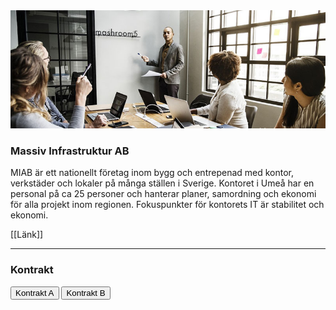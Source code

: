 <img class="card-img-top" src="areas/umea_0/kontor_4/kontor_4.jpg">

### Massiv Infrastruktur AB

MIAB är ett nationellt företag inom bygg och entrepenad med kontor, verkstäder och lokaler på många ställen i Sverige.
Kontoret i Umeå har en personal på ca 25 personer och hanterar planer, samordning och ekonomi för alla projekt inom regionen. Fokuspunkter för kontorets IT är stabilitet och ekonomi.

[[Länk]]
___

### Kontrakt


<button class="btn btn-info btn-block" onclick="goTo('kontor_4/kontor_4a.md')">Kontrakt A</button>
<button class="btn btn-info btn-block" onclick="goTo('kontor_4/kontor_4b.md')">Kontrakt B</button>
